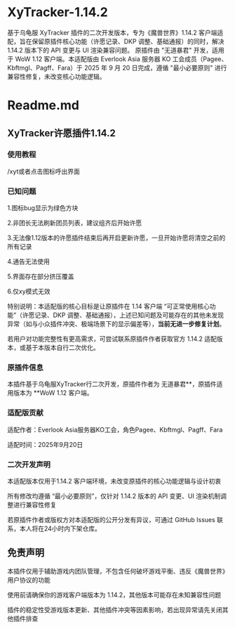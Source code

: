 # XyTracker-1.14.2
基于乌龟服 XyTracker 插件的二次开发版本，专为《魔兽世界》1.14.2 客户端适配，旨在保留原插件核心功能（许愿记录、DKP 调整、基础通报）的同时，解决 1.14.2 版本下的 API 变更与 UI 渲染兼容问题。 原插件由 "无道暴君" 开发，适用于 WoW 1.12 客户端。本适配版由 Everlook Asia 服务器 KO 工会成员（Pagee、Kbftmgl、Pagff、Fara）于 2025 年 9 月 20 日完成，遵循 "最小必要原则" 进行兼容性修复，未改变核心功能逻辑。


# Readme.md

## XyTracker许愿插件1.14.2

### 使用教程

/xyt或者点击图标呼出界面

### 已知问题

1.图标bug显示为绿色方块

2.非团长无法刷新团员列表，建议组齐后开始许愿

3.无法像1.12版本的许愿插件结束后再开启更新许愿，一旦开始许愿将清空之前的所有记录

4.通告无法使用

5.界面存在部分挤压覆盖

6.仅xy模式无效

特别说明：本适配版的核心目标是让原插件在 1.14 客户端 “可正常使用核心功能”（许愿记录、DKP 调整、基础通报），上述已知问题及可能存在的其他未发现异常（如与小众插件冲突、极端场景下的显示偏差等），**当前无进一步修复计划**。

若用户对功能完整性有更高需求，可尝试联系原插件作者获取官方 1.14.2 适配版本，或基于本版本自行二次优化。

### 原插件信息

本插件基于乌龟服XyTracker行二次开发，原插件作者为 无道暴君**，原插件适用版本为 **WoW 1.12 客户端。

### 适配版贡献

适配作者：Everlook Asia服务器KO工会，角色Pagee、Kbftmgl、Pagff、Fara

适配时间：2025年9月20日

### 二次开发声明

本适配版本仅用于1.14.2 客户端环境，未改变原插件的核心功能逻辑与设计初衷

所有修改均遵循 “最小必要原则”，仅针对 1.14.2 版本的 API 变更、UI 渲染机制调整进行兼容性修复

若原插件作者或版权方对本适配版的公开分发有异议，可通过 GitHub Issues 联系，本人将在24小时内下架仓库。

## 免责声明

本插件仅用于辅助游戏内团队管理，不包含任何破坏游戏平衡、违反《魔兽世界》用户协议的功能

使用前请确保你的游戏客户端版本为 1.14.2，其他版本可能存在未知兼容性问题

插件的稳定性受游戏版本更新、其他插件冲突等因素影响，若出现异常请先关闭其他插件排查
